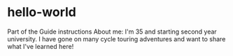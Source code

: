 # hello-world
Part of the Guide instructions
About me: I'm 35 and starting second year university. I have gone on many cycle touring adventures and want to share what I've learned here!
